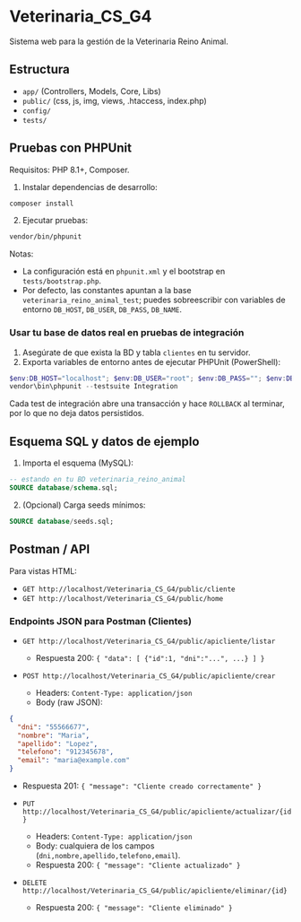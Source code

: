 # Veterinaria_CS_G4

Sistema web para la gestión de la Veterinaria Reino Animal.

## Estructura

- `app/` (Controllers, Models, Core, Libs)
- `public/` (css, js, img, views, .htaccess, index.php)
- `config/`
- `tests/`

## Pruebas con PHPUnit

Requisitos: PHP 8.1+, Composer.

1. Instalar dependencias de desarrollo:
```bash
composer install
```

2. Ejecutar pruebas:
```bash
vendor/bin/phpunit
```

Notas:
- La configuración está en `phpunit.xml` y el bootstrap en `tests/bootstrap.php`.
- Por defecto, las constantes apuntan a la base `veterinaria_reino_animal_test`; puedes sobreescribir con variables de entorno `DB_HOST`, `DB_USER`, `DB_PASS`, `DB_NAME`.

### Usar tu base de datos real en pruebas de integración

1) Asegúrate de que exista la BD y tabla `clientes` en tu servidor.
2) Exporta variables de entorno antes de ejecutar PHPUnit (PowerShell):
```powershell
$env:DB_HOST="localhost"; $env:DB_USER="root"; $env:DB_PASS=""; $env:DB_NAME="veterinaria_reino_animal"
vendor\bin\phpunit --testsuite Integration
```
Cada test de integración abre una transacción y hace `ROLLBACK` al terminar, por lo que no deja datos persistidos.

## Esquema SQL y datos de ejemplo

1. Importa el esquema (MySQL):
```sql
-- estando en tu BD veterinaria_reino_animal
SOURCE database/schema.sql;
```
2. (Opcional) Carga seeds mínimos:
```sql
SOURCE database/seeds.sql;
```

## Postman / API

Para vistas HTML:
- `GET http://localhost/Veterinaria_CS_G4/public/cliente`
- `GET http://localhost/Veterinaria_CS_G4/public/home`

### Endpoints JSON para Postman (Clientes)

- `GET http://localhost/Veterinaria_CS_G4/public/apicliente/listar`
  - Respuesta 200: `{ "data": [ {"id":1, "dni":"...", ...} ] }`

- `POST http://localhost/Veterinaria_CS_G4/public/apicliente/crear`
  - Headers: `Content-Type: application/json`
  - Body (raw JSON):
```json
{
  "dni": "55566677",
  "nombre": "Maria",
  "apellido": "Lopez",
  "telefono": "912345678",
  "email": "maria@example.com"
}
```
  - Respuesta 201: `{ "message": "Cliente creado correctamente" }`

- `PUT http://localhost/Veterinaria_CS_G4/public/apicliente/actualizar/{id}`
  - Headers: `Content-Type: application/json`
  - Body: cualquiera de los campos (`dni,nombre,apellido,telefono,email`).
  - Respuesta 200: `{ "message": "Cliente actualizado" }`

- `DELETE http://localhost/Veterinaria_CS_G4/public/apicliente/eliminar/{id}`
  - Respuesta 200: `{ "message": "Cliente eliminado" }`
